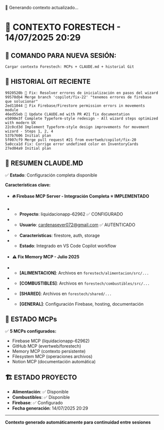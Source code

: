 🔄 Generando contexto actualizado...
# 🚀 CONTEXTO FORESTECH - 14/07/2025 20:29

## 🎯 COMANDO PARA NUEVA SESIÓN:
```
Cargar contexto Forestech: MCPs + CLAUDE.md + historial Git
```

## 🔀 HISTORIAL GIT RECIENTE
```
9920520b 🔧 Fix: Resolver errores de inicialización en pasos del wizard
99570db4 Merge branch 'copilot/fix-22' "tenemos errores de firebase que solucionar"
2ed11044 🔧 Fix Firebase/Firestore permission errors in movements module
46ed55eb 📝 Update CLAUDE.md with PR #21 fix documentation
e5090e3f Complete Typeform-style redesign - All wizard steps optimized with modern UX
22c0cd3d Implement Typeform-style design improvements for movement wizard - Steps 1, 2, 4
537b7606 Initial plan
5f007cf9 Merge pull request #21 from evertweb/copilot/fix-20
5a0cca1d Fix: Corrige error undefined color en InventoryCards
27ed04a9 Initial plan
```

## 📖 RESUMEN CLAUDE.MD
✅ **Estado**: Configuración completa disponible

**Características clave:**
- #### 🔥 **Firebase MCP Server - Integración Completa** ⭐ **IMPLEMENTADO**
- - **Proyecto**: liquidacionapp-62962 ✅ CONFIGURADO
- - **Usuario**: cardenasever072@gmail.com ✅ AUTENTICADO  
- - **Características**: firestore, auth, storage
- - **Estado**: Integrado en VS Code Copilot workflow
- #### ⚠️ **Fix Memory MCP - Julio 2025**
- - **[ALIMENTACION]**: Archivos en `forestech/alimentacion/src/...`
- - **[COMBUSTIBLES]**: Archivos en `forestech/combustibles/src/...` 
- - **[SHARED]**: Archivos en `forestech/shared/...`
- - **[GENERAL]**: Configuración Firebase, hosting, documentación

## 🤖 ESTADO MCPs
✅ **5 MCPs configurados:**
- Firebase MCP (liquidacionapp-62962)
- GitHub MCP (evertweb/forestech)
- Memory MCP (contexto persistente)
- Filesystem MCP (operaciones archivos)
- Notion MCP (documentación automática)

## 🏗️ ESTADO PROYECTO
- **Alimentación**: ✅ Disponible
- **Combustibles**: ✅ Disponible
- **Firebase**: ✅ Configurado
- **Fecha generación**: 14/07/2025 20:29

---
**Contexto generado automáticamente para continuidad entre sesiones**
